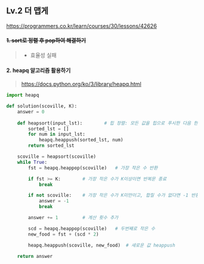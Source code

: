 ## Lv.2 더 맵게

https://programmers.co.kr/learn/courses/30/lessons/42626

#### ~~1. sort로 정렬 후 pop하여 해결하기~~

> - 효율성 실패

#### 2. heapq 알고리즘 활용하기

> https://docs.python.org/ko/3/library/heapq.html

```python
import heapq

def solution(scoville, K):
    answer = 0
    
    def heapsort(input_lst):        # 힙 정렬: 모든 값을 힙으로 푸시한 다음 한 번에 하나씩 가장 작은 값을 팝하여 구현할 수 있다
        sorted_lst = []
        for num in input_lst:
            heapq.heappush(sorted_lst, num)
        return sorted_lst

    scoville = heapsort(scoville)
    while True:
        fst = heapq.heappop(scoville)   # 가장 작은 수 반환

        if fst >= K:        # 가장 작은 수가 K이상이면 반복문 종료
            break

        if not scoville:    # 가장 작은 수가 K미만이고, 합칠 수가 없다면 -1 반환
            answer = -1
            break

        answer += 1         # 계산 횟수 추가

        scd = heapq.heappop(scoville)   # 두번째로 작은 수 
        new_food = fst + (scd * 2)

        heapq.heappush(scoville, new_food)  # 새로운 값 heappush
    
    return answer
```



